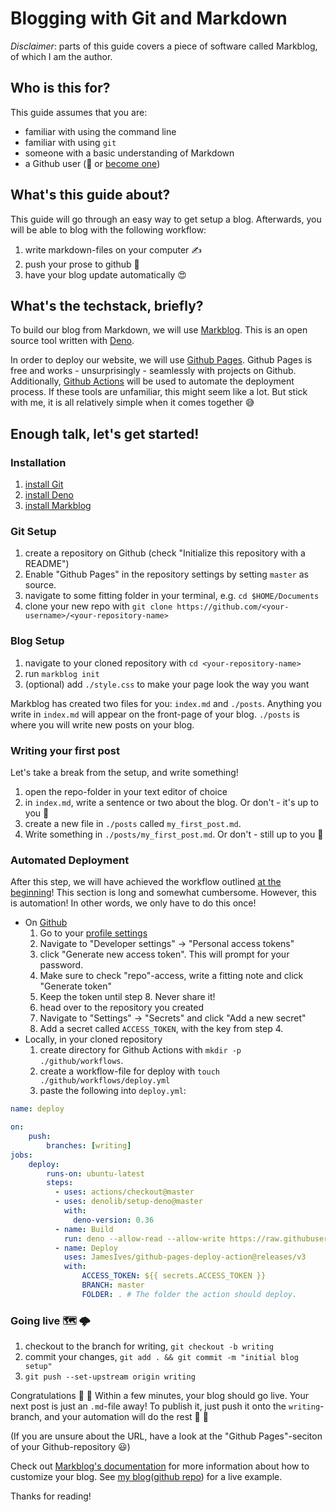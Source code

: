 # Blogging with Git and Markdown 

_Disclaimer_: parts of this guide covers a piece of software called Markblog, of which I am the author.

## Who is this for? 
This guide assumes that you are: 
* familiar with using the command line
* familiar with using `git`
* someone with a basic understanding of Markdown
* a Github user (👋 or [become one](https://github.com/join))

## What's this guide about? 
This guide will go through an easy way to get setup a blog. Afterwards, you 
will be able to blog with the following workflow: 
1. write markdown-files on your computer ✍️
2. push your prose to github 🐙
3. have your blog update automatically 😍

## What's the techstack, briefly? 
To build our blog from Markdown, we will use [Markblog](https://github.com/olaven/markblog). 
This is an open source tool written with [Deno](deno.land). 

In order to deploy our website, we will use [Github Pages](https://pages.github.com/). Github Pages 
is free and works - unsurprisingly - seamlessly with projects on Github. 
Additionally, [Github Actions](https://github.com/features/actions) will be used to automate the 
deployment process. If these tools are unfamiliar, this might seem like a lot. But stick with me, 
it is all relatively simple when it comes together 😅

## Enough talk, let's get started!

### Installation
1. [install Git](https://git-scm.com/)
2. [install Deno](https://deno.land/#install)
3. [install Markblog](https://github.com/olaven/markblog#installation)

### Git Setup 
1. create a repository on Github (check "Initialize this repository with a README")
2. Enable "Github Pages" in the repository settings by setting `master` as source. 
3. navigate to some fitting folder in your terminal, e.g. `cd $HOME/Documents`
4. clone your new repo with `git clone https://github.com/<your-username>/<your-repository-name>`

### Blog Setup
1. navigate to your cloned repository with `cd <your-repository-name>`
2. run `markblog init`
3. (optional) add `./style.css` to make your page look the way you want

Markblog has created two files for you: `index.md` and `./posts`. 
Anything you write in `index.md` will appear on the front-page of your blog. 
`./posts` is where you will write new posts on your blog. 

### Writing your first post 
Let's take a break from the setup, and write something!
1. open the repo-folder in your text editor of choice
2. in `index.md`, write a sentence or two about the blog. Or don't - it's up to you 🤗
3. create a new file in `./posts` called `my_first_post.md`. 
4. Write something in `./posts/my_first_post.md`. Or don't - still up to you 🍨

### Automated Deployment
After this step, we will have achieved the workflow outlined [at the beginning](#whats-this-guide-about)!
This section is long and somewhat cumbersome. However, this is automation! In other words,
we only have to do this once!

* On [Github](https://github.com)
  1. Go to your [profile settings](https://github.com/settings/profile)
  2. Navigate to "Developer settings" -> "Personal access tokens" 
  3. click "Generate new access token". This will prompt for your password.
  4. Make sure to check "repo"-access, write a fitting note and click "Generate token"
  5. Keep the token until step 8. Never share it!
  6. head over to the repository you created
  7. Navigate to "Settings" -> "Secrets" and click "Add a new secret"
  8. Add a secret called `ACCESS_TOKEN`, with the key from step 4.
* Locally, in your cloned repository
  1. create directory for Github Actions with `mkdir -p ./github/workflows`. 
  2. create a workflow-file for deploy with `touch ./github/workflows/deploy.yml`
  3. paste the following into `deploy.yml`: 

```yml
name: deploy

on:
    push:
        branches: [writing]
jobs:
    deploy:
        runs-on: ubuntu-latest
        steps:
          - uses: actions/checkout@master
          - uses: denolib/setup-deno@master
            with:
              deno-version: 0.36
          - name: Build
            run: deno --allow-read --allow-write https://raw.githubusercontent.com/olaven/markblog/master/markblog.ts build 
          - name: Deploy
            uses: JamesIves/github-pages-deploy-action@releases/v3
            with:
                ACCESS_TOKEN: ${{ secrets.ACCESS_TOKEN }}
                BRANCH: master 
                FOLDER: . # The folder the action should deploy.
```

### Going live 🗺 🌩
1. checkout to the branch for writing, `git checkout -b writing`
2. commit your changes, `git add . && git commit -m "initial blog setup"`
3. `git push --set-upstream origin writing`

Congratulations 👏 🎊 Within a few minutes, your blog should go live. 
Your next post is just an `.md`-file away! To publish it, just push it 
onto the `writing`-branch, and your automation will do the rest 🍇 🍏

(If you are unsure about the URL, have a look at the "Github Pages"-seciton of your Github-repository 😃)

Check out [Markblog's documentation](https://github.com/olaven/markblog#documentation) for more information about how to customize your blog.
See [my blog](https://olaven.org)([github repo](https://github.com/olaven/olaven.github.io)) for a live example.

Thanks for reading! 
